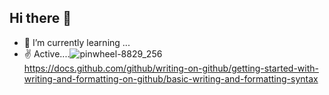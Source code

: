 ## Hi there 👋
- 🌱 I’m currently learning ...
- ✌️ Active....![pinwheel-8829_256](https://github.com/SangatiRammohan/SangatiRammohan/assets/134007389/fc6899af-3dce-4001-8fb0-17067c2a8a3b)
https://docs.github.com/github/writing-on-github/getting-started-with-writing-and-formatting-on-github/basic-writing-and-formatting-syntax
<!--
**SangatiRammohan/SangatiRammohan** is a ✨ _special_ ✨ repository because its `README.md` (this file) appears on your GitHub profile.

Here are some ideas to get you started:

- 🔭 I’m currently working on ...
- 🌱 I’m currently learning ...
- 👯 I’m looking to collaborate on ...
- 🤔 I’m looking for help with ...
- 💬 Ask me about ...
- 📫 How to reach me: ...
- 😄 Pronouns: ...
- ⚡ Fun fact: ...
-->
